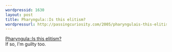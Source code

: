 ```yaml
--- 
wordpressid: 1630
layout: post
title: Pharyngula::Is this elitism?
wordpressurl: http://passingcuriosity.com/2005/pharyngulais-this-elitism/
---
```

<a href="http://pharyngula.org/index/weblog/comments/is_this_elitism/">Pharyngula::Is this elitism?</a>
<br />If so, I'm guilty too.
